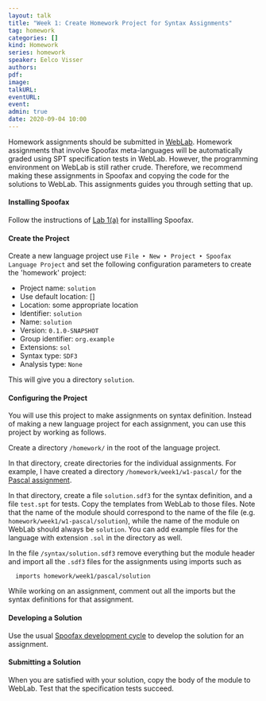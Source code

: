 ```yaml
---
layout: talk
title: "Week 1: Create Homework Project for Syntax Assignments"
tag: homework
categories: []
kind: Homework
series: homework
speaker: Eelco Visser
authors:
pdf:
image:
talkURL:
eventURL:
event:
admin: true
date: 2020-09-04 10:00
---
```


Homework assignments should be submitted in [WebLab](https://weblab.tudelft.nl/cs4200/2020-2021/assignment/49294/view).
Homework assignments that involve Spoofax meta-languages will be automatically graded using SPT specification tests in WebLab.
However, the programming environment on WebLab is still rather crude.
Therefore, we recommend making these assignments in Spoofax and copying the code for the solutions to WebLab.
This assignments guides you through setting that up.

#### Installing Spoofax

Follow the instructions of [Lab 1(a)](/project/2020/09/08/lab1a/) for installling Spoofax.

#### Create the Project

Create a new language project use `File ‣ New ‣ Project ‣ Spoofax Language Project` and set the following configuration parameters to create the 'homework' project:

* Project name: `solution`
* Use default location: []
* Location: some appropriate location
* Identifier: `solution`
* Name: `solution`
* Version: `0.1.0-SNAPSHOT`
* Group identifier: `org.example`
* Extensions: `sol`
* Syntax type: `SDF3`
* Analysis type: `None`

This will give you a directory `solution`.

#### Configuring the Project

You will use this project to make assignments on syntax definition.
Instead of making a new language project for each assignment, you can use this project by working as follows.

Create a directory `/homework/` in the root of the language project.

In that directory, create directories for the individual assignments.
For example, I have created a directory `/homework/week1/w1-pascal/` for the [Pascal assignment](https://weblab.tudelft.nl/cs4200/2020-2021/assignment/49956/view).

In that directory, create a file `solution.sdf3` for the syntax definition, and a file `test.spt` for tests.
Copy the templates from WebLab to those files.
Note that the name of the module should correspond to the name of the file (e.g. `homework/week1/w1-pascal/solution`), while the name of the module on WebLab should always be `solution`.
You can add example files for the language with extension `.sol` in the directory as well.

In the file `/syntax/solution.sdf3` remove everything but the module header and import all the `.sdf3` files for the assignments using imports such as
```
  imports homework/week1/pascal/solution
```
While working on an assignment, comment out all the imports but the syntax definitions for that assignment.

#### Developing a Solution

Use the usual [Spoofax development cycle](/project/2020/09/08/lab1a/#agile-language-engineering) to develop the solution for an assignment.

#### Submitting a Solution

When you are satisfied with your solution, copy the body of the module to WebLab.
Test that the specification tests succeed.
